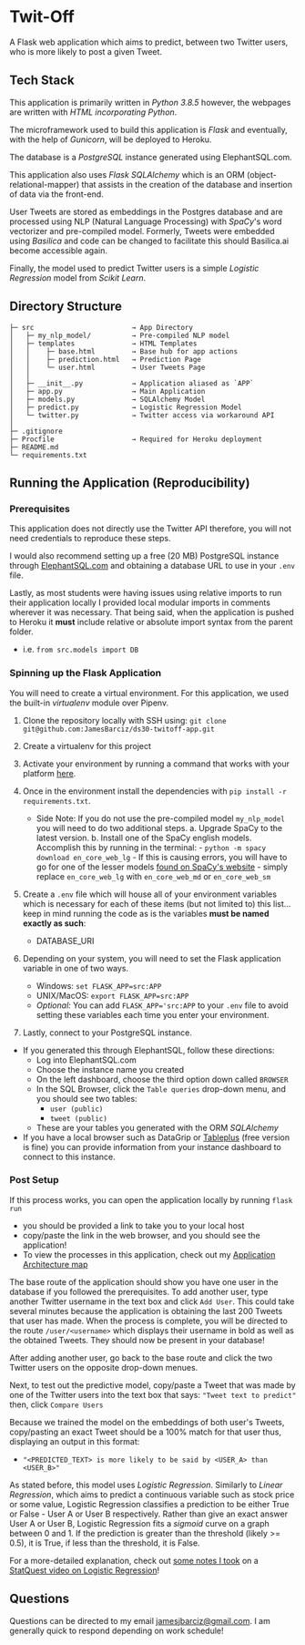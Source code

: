 # Twit-Off
A Flask web application which aims to predict, between two Twitter users, who is more likely to post a given Tweet.

Tech Stack
---
This application is primarily written in *Python 3.8.5* however, the webpages are written with *HTML incorporating Python*.  

The microframework used to build this application is *Flask* and eventually, with the help of *Gunicorn*, will be deployed to Heroku.

The database is a *PostgreSQL* instance generated using ElephantSQL.com.

This application also uses *Flask SQLAlchemy* which is an ORM (object-relational-mapper) that assists in the creation of the database and insertion of data via the front-end.

User Tweets are stored as embeddings in the Postgres database and are processed using NLP (Natural Language Processing) with *SpaCy*'s word vectorizer and pre-compiled model.  Formerly, Tweets were embedded using *Basilica* and code can be changed to facilitate this should Basilica.ai become accessible again.

Finally, the model used to predict Twitter users is a simple *Logistic Regression* model from *Scikit Learn*.

Directory Structure
---
```
├─ src                        → App Directory
│   ├─ my_nlp_model/          → Pre-compiled NLP model
│   ├─ templates              → HTML Templates
│   │    ├─ base.html         → Base hub for app actions
│   │    ├─ prediction.html   → Prediction Page
│   │    └─ user.html         → User Tweets Page
│   │
│   ├─ __init__.py            → Application aliased as `APP`
│   ├─ app.py                 → Main Application
│   ├─ models.py              → SQLAlchemy Model
│   ├─ predict.py             → Logistic Regression Model
│   └─ twitter.py             → Twitter access via workaround API
│
├─ .gitignore
├─ Procfile                   → Required for Heroku deployment
├─ README.md
└─ requirements.txt
```

Running the Application (Reproducibility)
---
### Prerequisites

This application does not directly use the Twitter API therefore, you will not need credentials to reproduce these steps.

I would also recommend setting up a free (20 MB) PostgreSQL instance through [ElephantSQL.com](https://www.elephantsql.com/) and obtaining a database URL to use in your `.env` file.

Lastly, as most students were having issues using relative imports to run their application locally I provided local modular imports in comments wherever it was necessary.  That being said, when the application is pushed to Heroku it **must** include relative or absolute import syntax from the parent folder.
- i.e. `from src.models import DB`

### Spinning up the Flask Application
You will need to create a virtual environment.  For this application, we used the built-in *virtualenv* module over Pipenv.
    
1. Clone the repository locally with SSH using: `git clone git@github.com:JamesBarciz/ds30-twitoff-app.git`
2. Create a virtualenv for this project   
3. Activate your environment by running a command that works with your platform [here](https://docs.python.org/3/library/venv.html#creating-virtual-environments).
4. Once in the environment install the dependencies with `pip install -r requirements.txt`.  
    - Side Note: If you do not use the pre-compiled model `my_nlp_model` you will need to do two additional steps.
        a. Upgrade SpaCy to the latest version.
        b. Install one of the SpaCy english models.  Accomplish this by running in the terminal:
            - `python -m spacy download en_core_web_lg`
            - If this is causing errors, you will have to go for one of the lesser models [found on SpaCy's website](https://spacy.io/models/en) - simply replace `en_core_web_lg` with `en_core_web_md` or `en_core_web_sm`
5. Create a `.env` file which will house all of your environment variables which is necessary for each of these items (but not limited to) this list... keep in mind running the code as is the variables **must be named exactly as such**:

    - DATABASE_URI

6. Depending on your system, you will need to set the Flask application variable in one of two ways.
    
    - Windows: `set FLASK_APP=src:APP`
    - UNIX/MacOS: `export FLASK_APP=src:APP`
    - _Optional:_ You can add `FLASK_APP='src:APP` to your `.env` file to avoid setting these variables each time you enter your environment.
    
7. Lastly, connect to your PostgreSQL instance.
- If you generated this through ElephantSQL, follow these directions:
    - Log into ElephantSQL.com
    - Choose the instance name you created
    - On the left dashboard, choose the third option down called `BROWSER`
    - In the SQL Browser, click the `Table queries` drop-down menu, and you should see two tables:
        - `user (public)`
        - `tweet (public)`
    - These are your tables you generated with the ORM *SQLAlchemy*
- If you have a local browser such as DataGrip or [Tableplus](https://tableplus.com/) (free version is fine) you can provide information from your instance dashboard to connect to this instance.

### Post Setup
If this process works, you can open the application locally by running `flask run`
 - you should be provided a link to take you to your local host 
 - copy/paste the link in the web browser, and you should see the application!
 - To view the processes in this application, check out my [Application Architecture map](https://github.com/JamesBarciz/twitoff-ds16-jjb/blob/master/TwitOff%20Application%20Architecture.pdf)

The base route of the application should show you have one user in the database if you followed the prerequisites.  To add another user, type another Twitter username in the text box and click `Add User`.  This could take several minutes because the application is obtaining the last 200 Tweets that user has made.  When the process is complete, you will be directed to the route `/user/<username>` which displays their username in bold as well as the obtained Tweets.  They should now be present in your database!

After adding another user, go back to the base route and click the two Twitter users on the opposite drop-down menues.

Next, to test out the predictive model, copy/paste a Tweet that was made by one of the Twitter users into the text box that says: `"Tweet text to predict"` then, click `Compare Users`

Because we trained the model on the embeddings of both user's Tweets, copy/pasting an exact Tweet should be a 100% match for that user thus, displaying an output in this format:
- `"<PREDICTED_TEXT> is more likely to be said by <USER_A> than <USER_B>"`

As stated before, this model uses *Logistic Regression*.  Similarly to *Linear Regression*, which aims to predict a continuous variable such as stock price or some value, Logistic Regression classifies a prediction to be either True or False - User A or User B respectively.  Rather than give an exact answer User A or User B, Logistic Regression fits a *sigmoid* curve on a graph between 0 and 1.  If the prediction is greater than the threshold (likely >= 0.5), it is True, if less than the threshold, it is False.

For a more-detailed explanation, check out [some notes I took](https://docs.google.com/document/d/1U3GQTPF2JY8DY9y6kqiH2gVc2OuKo888QBdwybhgHW0/edit?usp=sharing) on a [StatQuest video on Logistic Regression](https://www.youtube.com/watch?v=yIYKR4sgzI8)!

Questions
---
Questions can be directed to my email jamesjbarciz@gmail.com.  I am generally quick to respond depending on work schedule!
